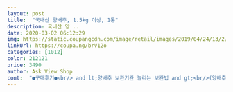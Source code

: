 ```yaml
---
layout: post 
title:  "국내산 양배추, 1.5kg 이상, 1통" 
description: 국내산 양 ..
date: 2020-03-02 06:12:29 
img: https://static.coupangcdn.com/image/retail/images/2019/04/24/13/2/1bc84d87-4228-482a-9c07-c2ed5ae00503.jpg 
linkUrl: https://coupa.ng/brV12o 
categories: [1012] 
color: 212121 
price: 3490 
author: Ask View Shop 
cont:  "●구매후기●<br/> and lt;양배추 보관기관 늘리는 보관법 and gt;<br/>(양배추 감싸서 보관용도)<br/>(잘라낸 심지는 뒀다가 육수용으로 사용하셔도 좋아요!)<br/>(적셔진 키친타올이 심지에 수분을 공급해 신선함이 오래~)<br/>1.<br/> 양배추 구매시 겉에 2<br/> -3장은 떼서 보관해두기<br/>1.<br/> 해독주스 만들기( 양배추, 브로콜리, 토마토, 당근 삶아서 아침에 갈아먹어요.<br/> 덕분에 장운동이 끝내주죠!)<br/>1.<br/>5키로짜리 상품이 도착할 수도 있고,<br/>2.<br/> 떡볶이에 빠지지 않죠? 씹히는 맛이 최고~<br/>2.<br/> 양배추를 사용할만큼 사용한다<br/>3.<br/> 남은 양배추는 심지를 일부 칼로 도려낸다<br/>3.<br/> 닭갈비 같이 볶음 요리에 꼭 들어 가는 재료<br/>3키로짜리를 받으면 왠지 1개가격에 2개를<br/>4.<br/> 양배추를 1/4 정도 적당한 크기로 자르고 심지부분에는 키친타올에 물을 적셔 적당히 짜준 후 올려준다<br/>4.<br/> 오이와 같이 무침으로 등등등<br/>5.<br/> 남겨둔 양배추 겉장을 감싸주고 그 위에 랩으로 랩핑하기<br/>6.<br/> 신문지가 있다면 신문지로 돌돌 감싸 공기차단(생략가능)<br/>7.<br/> 밀폐용기에 넣어 냉장보관하기<br/>☆양배추☆<br/>➖➖➖➖➖➖➖➖➖➖➖➖➖➖➖<br/>고기볶을때도 같이 볶아서 먹고,<br/>그런 이유에서 추천드립니다.<br/>❤❤❤❤❤<br/>넣어주시면 많은 섭취가 가능해지고<br/>대형마트에서 판매되는것보다 살짝 더<br/>더더욱 만족도가 높았습니다.<br/><br/>되지 않을까싶습니다.<br/><br/>많은 양의 소비가되는 가정에서는 좋을듯합니다만<br/>무른 곳, 변색된 곳 없이 너무너무 싱싱하네요!<br/>받았다는것에 기분이 좋았는데,맛까지 달아서<br/>받은 느낌이 들 수도 있고,<br/>배송되는 조건인데 구매전 숙지하실점은<br/>보관 후 6일 경과✨<br/>보통 개봉 후 3<br/> -4일이면 겉잎이 시들해진다고 하는데 겉잎도 싱싱했어요! 칼이 닿으면 그때부터 보통 산화가 시작된다고 하는데 잘지켰네요<br/>복불복... <br/>.<br/>.<br/>!<br/>상품이 도착할 수도 있어요.<br/><br/>생으로 씹어먹을때 단맛을 즐기실 수 있어요.<br/><br/>심지에 반점같은 게 보이기도 하는데 이는 재료에는 아무문제 없다고 해요.<br/> 보통 양배추에 검은 반점이 있는 경우에도 질소를 과다하게 하고 날이 더울 때 밭에서 재배하면 잘 생기고 그렇게 된 양배추를 저장하면 반점이 잘 생긴다고 하네요.<br/> 온도차에 의해 생긴 자연스러운 증상으로 인체에는 아무런 해가 없다고 하니 안심하고 드셔도 될 것 같아요!<br/>싱싱할때 빨리 섭취 할 수 있어서 좋습니다.<br/><br/>아주 단단하고 상태 좋아보입니다.<br/><br/>양배추 보관방법 알아보고 혹시 저처럼 미처 몰랐던 분들이 계셨다면, 같이 알아가고자 공유해요<br/>양배추가 성인 여자 주문의 4배 정도 크기로 꽤 큰 편이었고 보관 잘해서 오래오래 상하지않게 재료 다 소진해 보도록 할게요.<br/><br/>양배추가 필요해서 쿠팡을 통해 구매해보고<br/>양배추를 요리에 넣으려고 썰다가 하나 먹어본 후<br/>양배추의 비타민U는 위장병에 특효가 있으며 식이섬유가 많아 장운동을 활발히 한다.<br/> <br/> -백과사전<br/> -<br/>어느분의 리뷰처럼 3키로짜리<br/>어묵볶음에도 같이 볶아주며<br/>여러 요리에 주재료 사이즈와 동일하게 썰어서<br/>오늘도 기분좋게 가늘게 채 썰어 볶음요리에 넣어 식감을 살려줬어요.<br/> 모두들 맛있게 드세요<br/>요즘 양배추 가격이 예전에 비해서 오른 것 같네요.<br/> 이마트에서 반통에 3000원 후반대이더라구요.<br/> 그래서 으악 하고 못 샀는데 로켓프레시에는 한통에 4천원초반이니 득템한거쥬? 하루만에 신선하게 받았으니 더더욱 만족!<br/>요즘 양배추는 맛도 좋아서<br/>월남쌈을 하든 볶음요리를 하든 심지어 떡볶이에도 요즘 제가 요리하려고 하는 것들에 양배추가 필요해 주문했습니다.<br/> 저희는 2인 가구라 항상 양배추 크기로 고민하게 됐어요<br/>은근 양배추도 다 못 먹고 버리는 경우가 대부분이었거든요<br/>이 상품은 1.<br/>5키로 이상의 양배추만으로<br/>자꾸 먹게 될 정도였습니다.<br/><br/>재구매에도 여전히 좋은 상품을 받아서<br/>저도 재구매했어요.<br/><br/>저의 경우는 집에 택배 주문 후 남은 뽁뽁이가 있어 신문지 위에 한번 더 감싸줬어요.<br/> 랩핑하고 밀폐용기에 넣고 모두가 공기차단 때문인데요, 공기를 차단해야 양배추의 변색을 막을 수 있다고 해요.<br/><br/>적극 추천 할 만하네요.<br/><br/>전 양배추 이렇게 먹어욧!<br/>제가 받은 양배추는 2키로쯤... <br/>.<br/><br/>지름이 22센티의 양배추는<br/>커보입니다.<br/><br/>편하게 구매를 해도 너~~~무 좋은 상품을<br/>평소에 위장장애도 있는 편이고(현대인들 대부분이 위염) 역류성 식도염도 있는데 양배추가 위장장애에 좋다고 하여 자주 먹으려고 하는 편이거든요.<br/> 저처럼 상하는 것에 고민이셨던 분들은 한 번 이렇게 보관하셔서 모두 다 소진하고 맛있게 드시길 바랄게요<br/> -<br/>" 
---
```

